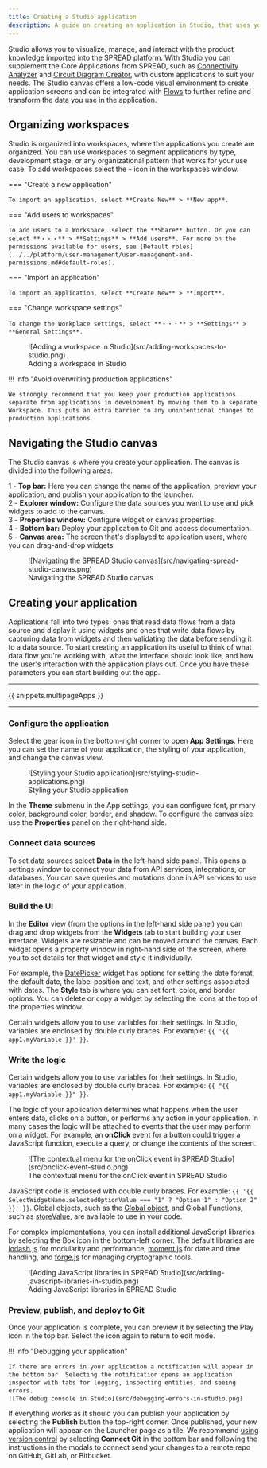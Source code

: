 ```yaml
---
title: Creating a Studio application
description: A guide on creating an application in Studio, that uses your product knowledge.
---
```


<!--
README

For guidance on how to write documenation, see https://dev.stage.spread.ai/docs/contributor/guide.html. Contact Documentation when this document is ready for review.
-->

Studio allows you to visualize, manage, and interact with the product knowledge imported into the SPREAD platform. With Studio you can supplement the Core Applications from SPREAD, such as [Connectivity Analyzer](../../applications/using-connectivity-analyzer/connectivity-analyzer-overview.md) and [Circuit Diagram Creator](../../applications/using-circuit-diagram-creator/circuit-diagram-creator-overview.md), with custom applications to suit your needs. The Studio canvas offers a low-code visual environment to create application screens and can be integrated with [Flows](../using-flows/using-flows-overview.md) to further refine and transform the data you use in the application.

## Organizing workspaces

Studio is organized into workspaces, where the applications you create are organized. You can use workspaces to segment applications by type, development stage, or any organizational pattern that works for your use case. To add workspaces select the `+` icon in the workspaces window.

=== "Create a new application"

	To import an application, select **Create New** > **New app**.

=== "Add users to workspaces"

	To add users to a Workspace, select the **Share** button. Or you can select **・・・** > **Settings** > **Add users**. For more on the permissions available for users, see [Default roles](../../platform/user-management/user-management-and-permissions.md#default-roles).

=== "Import an application"

	To import an application, select **Create New** > **Import**.

=== "Change workspace settings"

	To change the Workplace settings, select **・・・** > **Settings** > **General Settings**.

<figure markdown="span">
	![Adding a workspace in Studio](src/adding-workspaces-to-studio.png)
	<figcaption>Adding a workspace in Studio</figcaption>
</figure>

!!! info "Avoid overwriting production applications"

    We strongly recommend that you keep your production applications separate from applications in development by moving them to a separate Workspace. This puts an extra barrier to any unintentional changes to production applications.

## Navigating the Studio canvas

The Studio canvas is where you create your application. The canvas is divided into the following areas:

1 - **Top bar:** Here you can change the name of the application, preview your application, and publish your application to the launcher.<br>
2 - **Explorer window:** Configure the data sources you want to use and pick widgets to add to the canvas.<br>
3 - **Properties window:** Configure widget or canvas properties.<br>
4 - **Bottom bar:** Deploy your application to Git and access documentation.<br>
5 - **Canvas area:** The screen that's displayed to application users, where you can drag-and-drop widgets.<br>

<figure markdown="span">
	![Navigating the SPREAD Studio canvas](src/navigating-spread-studio-canvas.png)
	<figcaption>Navigating the SPREAD Studio canvas</figcaption>
</figure>

## Creating your application

Applications fall into two types: ones that read data flows from a data source and display it using widgets and ones that write data flows by capturing data from widgets and then validating the data before sending it to a data source. To start creating an application its useful to think of what data flow you're working with, what the interface should look like, and how the user's interaction with the application plays out. Once you have these parameters you can start building out the app.

---

{{ snippets.multipageApps }}

---

### Configure the application

Select the gear icon in the bottom-right corner to open **App Settings**. Here you can set the name of your application, the styling of your application, and change the canvas view.

<figure markdown="span">
	![Styling your Studio application](src/styling-studio-applications.png)
	<figcaption>Styling your Studio application</figcaption>
</figure>

In the **Theme** submenu in the App settings, you can configure font, primary color, background color, border, and shadow. To configure the canvas size use the **Properties** panel on the right-hand side.

### Connect data sources

To set data sources select **Data** in the left-hand side panel. This opens a settings window to connect your data from API services, integrations, or databases. You can save queries and mutations done in API services to use later in the logic of your application.

### Build the UI

In the **Editor** view (from the options in the left-hand side panel) you can drag and drop widgets from the **Widgets** tab to start building your user interface. Widgets are resizable and can be moved around the canvas. Each widget opens a property window in right-hand side of the screen, where you to set details for that widget and style it individually.

For example, the [DatePicker](reference/widgets/datepicker.md) widget has options for setting the date format, the default date, the label position and text, and other settings associated with dates. The **Style** tab is where you can set font, color, and border options. You can delete or copy a widget by selecting the icons at the top of the properties window.

Certain widgets allow you to use variables for their settings. In Studio, variables are enclosed by double curly braces. For example: `{{ '{{ app1.myVariable }}' }}`.

### Write the logic

Certain widgets allow you to use variables for their settings. In Studio, variables are enclosed by double curly braces. For example: `{{ "{{ app1.myVariable }}" }}`.

The logic of your application determines what happens when the user enters data, clicks on a button, or performs any action in your application. In many cases the logic will be attached to events that the user may perform on a widget. For example, an **onClick** event for a button could trigger a JavaScript function, execute a query, or change the contents of the screen.

<figure markdown="span">
	![The contextual menu for the onClick event in SPREAD Studio](src/onclick-event-studio.png)
	<figcaption>The contextual menu for the onClick event in SPREAD Studio</figcaption>
</figure>

JavaScript code is enclosed with double curly braces. For example: `{{ '{{ SelectWidgetName.selectedOptionValue === "1" ? "Option 1" : "Option 2" }}' }}`. Global objects, such as the [Global object](reference/framework/context-object.md), and Global Functions, such as [storeValue](reference/framework/global-functions.md#storevalue), are available to use in your code.

For complex implementations, you can install additional JavaScript libraries by selecting the Box icon in the bottom-left corner. The default libraries are [lodash.js](https://lodash.com/) for modularity and performance, [moment.js](https://momentjs.com/) for date and time handling, and [forge.js](https://github.com/digitalbazaar/forge) for managing cryptographic tools.

<figure markdown="span">
	![Adding JavaScript libraries in SPREAD Studio](src/adding-javascript-libraries-in-studio.png)
	<figcaption>Adding JavaScript libraries in SPREAD Studio</figcaption>
</figure>

### Preview, publish, and deploy to Git

Once your application is complete, you can preview it by selecting the Play icon in the top bar. Select the icon again to return to edit mode.

!!! info "Debugging your application"

    If there are errors in your application a notification will appear in the bottom bar. Selecting the notification opens an application inspector with tabs for logging, inspecting entities, and seeing errors.
    ![The debug console in Studio](src/debugging-errors-in-studio.png)

If everything works as it should you can publish your application by selecting the **Publish** button the top-right corner. Once published, your new application will appear on the Launcher page as a tile. We recommend [using version control](version-control.md) by selecting **Connect Git** in the bottom bar and following the instructions in the modals to connect send your changes to a remote repo on GitHub, GitLab, or Bitbucket.
